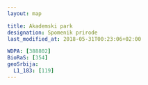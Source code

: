 ```yaml
---
layout: map

title: Akademski park
designation: Spomenik prirode
last_modified_at: 2018-05-31T00:23:06+02:00

WDPA: [388802]
BioRaS: [354]
geoSrbija:
  L1_183: [119]
---
```

